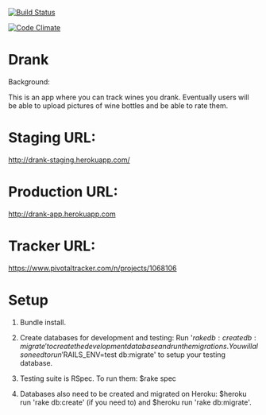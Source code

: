 [![Build Status](https://travis-ci.org/kclowes/drank_app.svg?branch=master)](https://travis-ci.org/kclowes/drank_app)

[![Code Climate](https://codeclimate.com/github/kclowes/drank_app.png)](https://codeclimate.com/github/kclowes/drank_app)


Drank
===

Background:

This is an app where you can track wines you drank. Eventually users will be able to upload pictures of wine
bottles and be able to rate them.


Staging URL:
===
http://drank-staging.herokuapp.com/

Production URL:
===
http://drank-app.herokuapp.com

Tracker URL:
===
https://www.pivotaltracker.com/n/projects/1068106

Setup
===

1. Bundle install.

2. Create databases for development and testing: Run '$rake db:create db:migrate' to create the development
database and run the migrations. You will also need to run '$RAILS_ENV=test db:migrate' to setup your testing
database.

3. Testing suite is RSpec. To run them: $rake spec

4. Databases also need to be created and migrated on Heroku: $heroku run 'rake db:create' (if you need to) and $heroku run 'rake db:migrate'.



